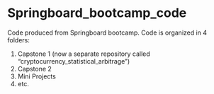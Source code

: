 # Springboard_bootcamp_code
Code produced from Springboard bootcamp. Code is organized in 4 folders: 
1. Capstone 1 (now a separate repository called “cryptocurrency_statistical_arbitrage”)
2. Capstone 2
3. Mini Projects
4. etc.
